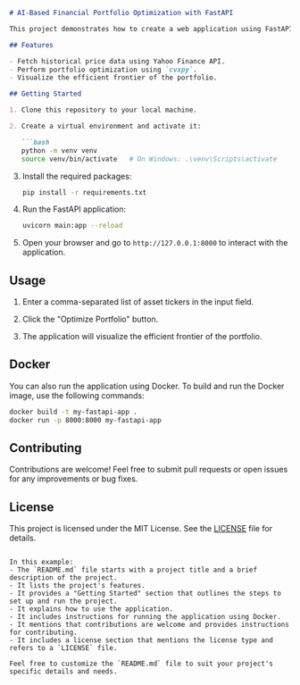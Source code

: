 ```markdown
# AI-Based Financial Portfolio Optimization with FastAPI

This project demonstrates how to create a web application using FastAPI for AI-based financial portfolio optimization.

## Features

- Fetch historical price data using Yahoo Finance API.
- Perform portfolio optimization using `cvxpy`.
- Visualize the efficient frontier of the portfolio.

## Getting Started

1. Clone this repository to your local machine.

2. Create a virtual environment and activate it:

   ```bash
   python -m venv venv
   source venv/bin/activate   # On Windows: .\venv\Scripts\activate
   ```

3. Install the required packages:

   ```bash
   pip install -r requirements.txt
   ```

4. Run the FastAPI application:

   ```bash
   uvicorn main:app --reload
   ```

5. Open your browser and go to `http://127.0.0.1:8000` to interact with the application.

## Usage

1. Enter a comma-separated list of asset tickers in the input field.

2. Click the "Optimize Portfolio" button.

3. The application will visualize the efficient frontier of the portfolio.

## Docker

You can also run the application using Docker. To build and run the Docker image, use the following commands:

```bash
docker build -t my-fastapi-app .
docker run -p 8000:8000 my-fastapi-app
```

## Contributing

Contributions are welcome! Feel free to submit pull requests or open issues for any improvements or bug fixes.

## License

This project is licensed under the MIT License. See the [LICENSE](LICENSE) file for details.
```

In this example:
- The `README.md` file starts with a project title and a brief description of the project.
- It lists the project's features.
- It provides a "Getting Started" section that outlines the steps to set up and run the project.
- It explains how to use the application.
- It includes instructions for running the application using Docker.
- It mentions that contributions are welcome and provides instructions for contributing.
- It includes a license section that mentions the license type and refers to a `LICENSE` file.

Feel free to customize the `README.md` file to suit your project's specific details and needs.
